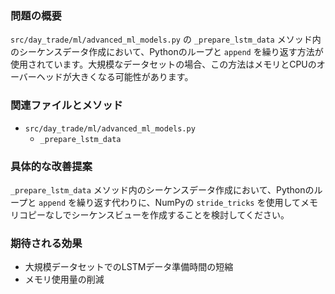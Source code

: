 ### 問題の概要
`src/day_trade/ml/advanced_ml_models.py` の `_prepare_lstm_data` メソッド内のシーケンスデータ作成において、Pythonのループと `append` を繰り返す方法が使用されています。大規模なデータセットの場合、この方法はメモリとCPUのオーバーヘッドが大きくなる可能性があります。

### 関連ファイルとメソッド
- `src/day_trade/ml/advanced_ml_models.py`
    - `_prepare_lstm_data`

### 具体的な改善提案
`_prepare_lstm_data` メソッド内のシーケンスデータ作成において、Pythonのループと `append` を繰り返す代わりに、NumPyの `stride_tricks` を使用してメモリコピーなしでシーケンスビューを作成することを検討してください。

### 期待される効果
- 大規模データセットでのLSTMデータ準備時間の短縮
- メモリ使用量の削減
